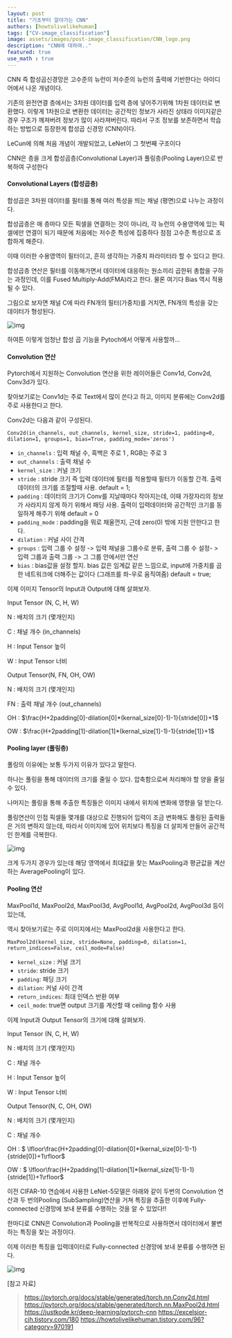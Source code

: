 ```yaml
---
layout: post
title: "기초부터 알아가는 CNN"
authors: [howtolivelikehuman]
tags: ["CV-image_classification"]
image: assets/images/post-image_classification/CNN_logo.png
description: "CNN에 대하여.."
featured: true
use_math : true
---
```


CNN 즉 합성곱신경망은 고수준의 뉴런이 저수준의 뉴런의 출력에 기반한다는 아이디어에서 나온 개념이다.

기존의 완전연결 층에서는 3차원 데이터를 입력 층에 넣어주기위해 1차원 데이터로 변환했다.  이렇게 1차원으로 변환한 데이터는 공간적인 정보가 사라진 상태라 이미지같은 경우 구조가 깨져버려 정보가 많이 사라져버린다. 따라서 구조 정보를 보존하면서 학습하는 방법으로 등장한게 합성곱 신경망 (CNN)이다.

LeCun에 의해 처음 개념이 개발되었고, LeNet이 그 첫번째 구조이다

CNN은 층을 크게 합성곱층(Convolutional Layer)과 풀링층(Pooling Layer)으로 반복하여 구성한다

#### Convolutional Layers (합성곱층)

합성곱은 3차원 데이터를 필터를 통해 여러 특성을 띄는 채널 (평면)으로 나누는 과정이다.

합성곱층은 매 층마다 모든 픽셀을 연결하는 것이 아니라, 각 뉴런의 수용영역에 있는 픽셀에만 연결이 되기 때문에 처음에는 저수준 특성에 집중하다 점점 고수준 특성으로 조합하게 해준다.

이때 이러한 수용영역이 필터이고, 흔히 생각하는 가중치 파라미터라 할 수 있다고 한다.

합성곱층 연산은 필터를 이동해가면서 데이터에 대응하는 원소끼리 곱한뒤 총합을 구하는 과정인데, 이를 Fused Multiply-Add(FMA)라고 한다. 물론 여기다 Bias 역시 적용될 수 있다.

그림으로 보자면 채널 C에 따라 FN개의 필터(가중치)를 거치면, FN개의 특성을 갖는 데이터가 형성된다.

![img](https://blog.kakaocdn.net/dn/b3FkeR/btqKibpnict/hvXg8asb8TsDP0kTVKnXsK/img.png)

하여튼 이렇게 엄청난 합성 곱 기능을 Pytoch에서 어떻게 사용할까...

#### Convolution 연산

Pytorch에서 지원하는 Convolution 연산을 위한 레이어들은 Conv1d, Conv2d, Conv3d가 있다.

찾아보기로는 Conv1d는 주로 Text에서 많이 쓴다고 하고, 이미지 분류에는 Conv2d를 주로 사용한다고 한다.

Conv2d는 다음과 같이 구성된다.

`Conv2d(in_channels, out_channels, kernel_size, stride=1, padding=0, dilation=1, groups=1, bias=True, padding_mode='zeros')`

* `in_channels` : 입력 채널 수, 흑백은 주로 1 , RGB는 주로 3
* `out_channels` : 출력 채널 수
* `kernel_size` :  커널 크기
* `stride` :  stride 크기 즉 입력 데이터에 필터를 적용할때 필터가 이동할 간격. 출력 데이터의 크기를 조절할때 사용. default = 1;
* `padding` : 데이터의 크기가 Conv를 지날때마다 작아지는데, 이때 가장자리의 정보가 사라지지 않게 하기 위해서 패딩 사용.  출력이 입력데이터와 공간적인 크기를 동일하게 해주기 위해 default = 0
* `padding_mode` : padding을 뭐로 채울껀지, 근데 zero(0) 밖에 지원 안한다고 한다.
* `dilation` : 커널 사이 간격
* `groups` : 입력 그룹 수 설정 -> 입력 채널을 그룹수로 분류, 출력 그룹 수 설정- > 입력 그룹과 출력 그룹 -> 그 그룹 안에서만 연산
* `bias` : bias값을 설정 할지. bias 값은 임계값 같은 느낌으로, input에 가중치를 곱한 네트워크에 더해주는 값이다 (그래프를 좌-우로 움직여줌) default = true;

이제 이미지 Tensor의 Input과 Output에 대해 살펴보자.

Input Tensor (N, C, H, W)

N : 배치의 크기 (몇개인지)

C : 채널 개수 (in_channels)

H : Input Tensor 높이

W : Input Tensor 너비

Output Tensor(N, FN, OH, OW)

N : 배치의 크기 (몇개인지)

FN : 출력 채널 개수 (out_channels)

OH : $\frac{H+2padding[0]-dilation[0]*(kernal_size[0]-1)-1}{stride[0]}+1$

OW : $\frac{H+2padding[1]-dilation[1]*(kernal_size[1]-1)-1}{stride[1]}+1$

#### Pooling layer (풀링층)

풀링의 이유에는 보통 두가지 이유가 있다고 말한다.

하나는 풀링을 통해 데이터의 크기를 줄일 수 있다. 압축함으로써 처리해야 할 양을 줄일 수 있다.

나머지는 풀링을 통해 추출한 특징들은 이미지 내에서 위치에 변화에 영향을 덜 받는다.

풀링연산이 인접 픽셀들 몇개를 대상으로 진행되어 입력이 조금 변화해도 풀링된 출력들은 거의 변하지 않는데, 따라서 이미지에 있어 위치보다 특징을 더 살피게 만들어 공간적인 한계를 극복한다.

![img](https://blog.kakaocdn.net/dn/cmI0rh/btqJ8glHhF6/mkPA9EbTlCOLwzfzWwFio1/img.png)

크게 두가지 경우가 있는데 해당 영역에서 최대값을 찾는 MaxPooling과 평균값을 계산하는 AveragePooling이 있다.

#### Pooling 연산

MaxPool1d, MaxPool2d, MaxPool3d, AvgPool1d, AvgPool2d, AvgPool3d 등이 있는데,

역시 찾아보기로는 주로 이미지에서는 MaxPool2d을 사용한다고 한다.

`MaxPool2d(kernel_size, stride=None, padding=0, dilation=1, return_indices=False, ceil_mode=False)`

* `kernel_size` :  커널 크기
* `stride`:  stride 크기
* `padding`:  패딩 크기
* `dilation`:  커널 사이 간격
* `return_indices`: 최대 인덱스 반환 여부
* `ceil_mode`: true면 output 크기를 계산할 때 ceiling 함수 사용

이제  Input과 Output Tensor의 크기에 대해 살펴보자.

Input Tensor (N, C, H, W)

N : 배치의 크기 (몇개인지)

C : 채널 개수

H : Input Tensor 높이

W : Input Tensor 너비

Output Tensor(N, C, OH, OW)

N : 배치의 크기 (몇개인지)

C : 채널 개수

OH : $ \lfloor\frac{H+2padding[0]-dilation[0]*(kernal_size[0]-1)-1}{stride[0]}+1\rfloor$

OW : $ \lfloor\frac{H+2padding[1]-dilation[1]*(kernal_size[1]-1)-1}{stride[1]}+1\rfloor$

이전 CIFAR-10 연습에서 사용한 LeNet-5모델은 아래와 같이 두번의 Convolution 연산과 두 번의Pooling (SubSampling)연산을 거쳐 특징을 추출한 이후에 Fully-connected 신경망에 보내 분류를 수행하는 것을 알 수 있었다!!

한마디로 CNN은 Convolution과 Pooling을 반복적으로 사용하면서 데이터에서 불변하는 특징을 찾는 과정이다.

이제 이러한 특징을 입력데이터로 Fully-connected 신경망에 보내 분류를 수행하면 된다.

![img](https://blog.kakaocdn.net/dn/HA7Hq/btqJ92tU4k7/KN0jht5rqhZFBy9g66LHTk/img.png)

[참고 자료]

> <https://pytorch.org/docs/stable/generated/torch.nn.Conv2d.html>
> <https://pytorch.org/docs/stable/generated/torch.nn.MaxPool2d.html>
> <https://justkode.kr/deep-learning/pytorch-cnn>
> <https://excelsior-cjh.tistory.com/180>
> <https://howtolivelikehuman.tistory.com/96?category=970191>

